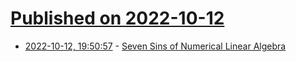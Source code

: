 # [Published on 2022-10-12](index.md)

* [2022-10-12, 19:50:57](https://lobste.rs/s/d4ks9r/seven_sins_numerical_linear_algebra) - [Seven Sins of Numerical Linear Algebra](https://nhigham.com/2022/10/11/seven-sins-of-numerical-linear-algebra/)

